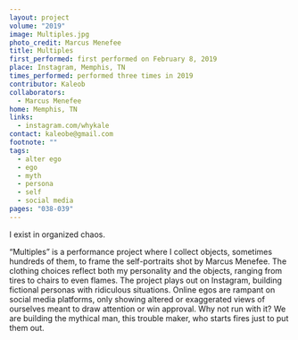 ```yaml
---
layout: project
volume: "2019"
image: Multiples.jpg
photo_credit: Marcus Menefee
title: Multiples
first_performed: first performed on February 8, 2019
place: Instagram, Memphis, TN
times_performed: performed three times in 2019
contributor: Kaleob
collaborators:
  - Marcus Menefee
home: Memphis, TN
links:
  - instagram.com/whykale
contact: kaleobe@gmail.com
footnote: ""
tags:
  - alter ego
  - ego
  - myth
  - persona
  - self
  - social media
pages: "038-039"
---
```


I exist in organized chaos.

“Multiples” is a performance project where I collect objects, sometimes hundreds of them, to frame the self-portraits shot by Marcus Menefee. The clothing choices reflect both my personality and the objects, ranging from tires to chairs to even flames. The project plays out on Instagram, building fictional personas with ridiculous situations. Online egos are rampant on social media platforms, only showing altered or exaggerated views of ourselves meant to draw attention or win approval. Why not run with it? We are building the mythical man, this trouble maker, who starts fires just to put them out.
